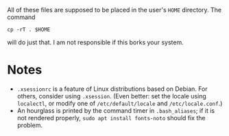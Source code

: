 All of these files are supposed to be placed in the user's `HOME` directory.
The command
```
cp -rT . $HOME
```
will do just that. I am not responsible if this borks your system.

# Notes
* `.xsessionrc` is a feature of Linux distributions based on Debian. For
  others, consider using `.xsession`. (Even better: set the locale using
  `localectl`, or modify one of `/etc/default/locale` and `/etc/locale.conf`.)
* An hourglass is printed by the command timer in `.bash_aliases`; if it is not
  rendered properly, `sudo apt install fonts-noto` should fix the problem.
